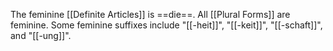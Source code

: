 The feminine [[Definite Articles]] is ==die==. All [[Plural Forms]] are feminine.
Some feminine suffixes include "[[-heit]]", "[[-keit]]", "[[-schaft]]", and "[[-ung]]".